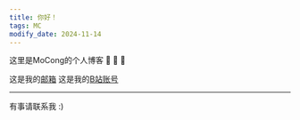 ```yaml
---
title: 你好！
tags: MC
modify_date: 2024-11-14
---
```


这里是MoCong的个人博客 :ghost: :ghost: :ghost:

这是我的[邮箱](mailto:mocong258@gmail)
这是我的[B站账号](https://space.bilibili.com/16889411)

<!--more-->

---

有事请联系我 :)
